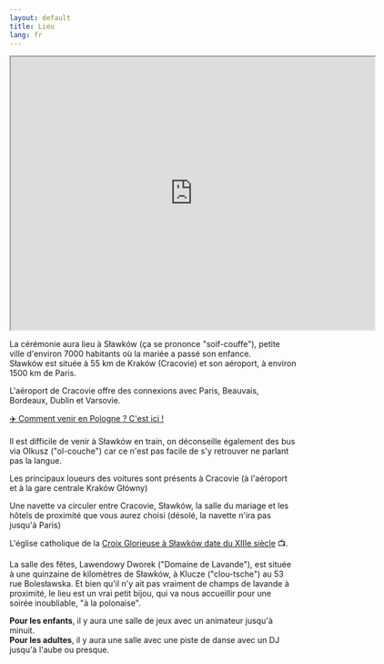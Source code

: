 ```yaml
---
layout: default
title: Lieu
lang: fr
---
```


<div class="row">
  <div class="col-12 col-lg-7">
    <div class="embed-responsive embed-responsive-4by3 mb-3">
      <iframe class="embed-responsive-item" src="https://www.google.com/maps/d/embed?mid=1jzOgKXO6KpMJtOiK9IPUWrAftaBUyFbJ" width="640" height="480"></iframe>
    </div>
  </div>

  <div class="col-12 col-lg-5">
    <p>La cérémonie aura lieu à Sławków (ça se prononce "soif-couffe"), petite ville d'environ 7000 habitants où la mariée a passé son enfance.<br />
    Sławków est située à 55 km de Kraków (Cracovie) et son aéroport, à environ 1500 km de Paris.</p>
    <p>L'aéroport de Cracovie offre des connexions avec Paris, Beauvais, Bordeaux, Dublin et Varsovie.
    <div><a href="venir-en-pologne" class="btn btn-danger">✈️ Comment venir en Pologne ? C'est ici !</a></div><br />
    Il est difficile de venir à Sławków en train, on déconseille également des bus via Olkusz ("ol-couche") car ce n'est pas facile de s'y retrouver ne parlant pas la langue.</p>
    <p>Les principaux loueurs des voitures sont présents à Cracovie (à l'aéroport et à la gare centrale Kraków Główny)</p>
    <p>Une navette va circuler entre Cracovie, Sławków, la salle du mariage et les hôtels de proximité que vous aurez choisi (désolé, la navette n'ira pas jusqu'à Paris)</p>
    <p>L'église catholique de la <a target="_blank" href="https://www.youtube.com/watch?v=xvJCQGLztnU">Croix Glorieuse à Sławków date du XIIIe siècle</a> 📺.</p> 
    <p>La salle des fêtes, Lawendowy Dworek ("Domaine de Lavande"), est située à une quinzaine de kilomètres de Sławków, à Klucze ("clou-tsche") au 53 rue Bolesławska. Et bien qu'il n'y ait pas vraiment de champs de lavande à proximité, le lieu est un vrai petit bijou, qui va nous accueillir pour une soirée inoubliable, "à la polonaise".</p>
    <p><strong>Pour les enfants</strong>, il y aura une salle de jeux avec un animateur jusqu'à minuit.<br />
    <strong>Pour les adultes</strong>, il y aura une salle avec une piste de danse avec un DJ jusqu'à l'aube ou presque.</p>
  </div>
</div>

